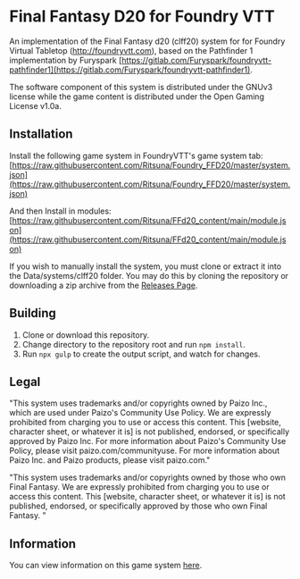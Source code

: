 # Final Fantasy D20 for Foundry VTT

An implementation of the Final Fantasy d20 (clff20) system for for Foundry 
Virtual Tabletop (http://foundryvtt.com), based on the Pathfinder 1 
implementation by Furyspark [https://gitlab.com/Furyspark/foundryvtt-pathfinder1](https://gitlab.com/Furyspark/foundryvtt-pathfinder1).

The software component of this system is distributed under the GNUv3 license
while the game content is distributed under the Open Gaming License v1.0a.

## Installation

Install the following game system in FoundryVTT's game system tab: [https://raw.githubusercontent.com/Ritsuna/Foundry_FFD20/master/system.json](https://raw.githubusercontent.com/Ritsuna/Foundry_FFD20/master/system.json)

And then Install in modules: [https://raw.githubusercontent.com/Ritsuna/FFd20_content/main/module.json](https://raw.githubusercontent.com/Ritsuna/FFd20_content/main/module.json)

If you wish to manually install the system, you must clone or extract it into
the Data/systems/clff20 folder. You may do this by cloning the repository or
downloading a zip archive from the [Releases Page](https://github.com/Ritsuna/clff20-foundry/releases).

## Building

1. Clone or download this repository.
2. Change directory to the repository root and run `npm install`.
3. Run `npx gulp` to create the output script, and watch for changes.

## Legal

"This system uses trademarks and/or copyrights owned by Paizo Inc., which are used under Paizo's Community Use Policy. We are expressly prohibited from charging you to use or access this content. This [website, character sheet, or whatever it is] is not published, endorsed, or specifically approved by Paizo Inc. For more information about Paizo's Community Use Policy, please visit paizo.com/communityuse. For more information about Paizo Inc. and Paizo products, please visit paizo.com."


"This system uses trademarks and/or copyrights owned by those who own Final Fantasy. We are expressly prohibited from charging you to use or access this content. This [website, character sheet, or whatever it is] is not published, endorsed, or specifically approved by those who own Final Fantasy. "

## Information

You can view information on this game system [here](https://www.finalfantasyd20.com/).
